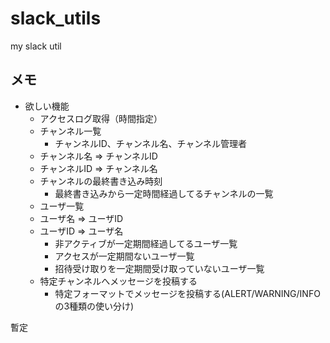# slack_utils
my slack util

## メモ

* 欲しい機能
  * アクセスログ取得（時間指定）
  * チャンネル一覧
     * チャンネルID、チャンネル名、チャンネル管理者
  * チャンネル名 ⇒ チャンネルID
  * チャンネルID ⇒ チャンネル名
  * チャンネルの最終書き込み時刻
     * 最終書き込みから一定時間経過してるチャンネルの一覧
  * ユーザ一覧
  * ユーザ名 ⇒ ユーザID
  * ユーザID ⇒ ユーザ名
     * 非アクティブが一定期間経過してるユーザ一覧
     * アクセスが一定期間ないユーザ一覧
     * 招待受け取りを一定期間受け取っていないユーザ一覧
  * 特定チャンネルへメッセージを投稿する
     * 特定フォーマットでメッセージを投稿する(ALERT/WARNING/INFO の3種類の使い分け)

暫定
